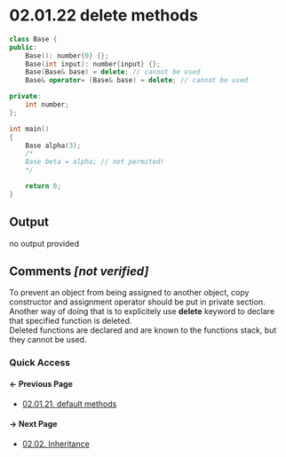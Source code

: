 # 02.01.22 delete methods

```cxx
class Base {
public:
    Base(): number{0} {};
    Base(int input): number{input} {};
    Base(Base& base) = delete; // cannot be used
    Base& operator= (Base& base) = delete; // cannot be used

private:
    int number;
};

int main()
{
    Base alpha(3);
    /*
    Base beta = alpha; // not permited!
    */

    return 0;
}

```

## Output

no output provided

## Comments *[not verified]*

To prevent an object from being assigned to another object, copy constructor
and assignment operator should be put in private section.  
Another way of doing that is to explicitely use **delete** keyword to
declare that specified function is deleted.  
Deleted functions are declared and are known to the functions stack, but they
cannot be used.

### Quick Access

<div class="previous_page pagination">

#### &#8592; Previous Page

* [02.01.21. default methods](./../../02.object_oriented/01.classes&objects/21.default-methods.md)

</div>
<div class="next_page pagination">

#### &#8594; Next Page

* [02.02. Inheritance](./../../02.object_oriented/02.inheritance/README.md)

</div>
